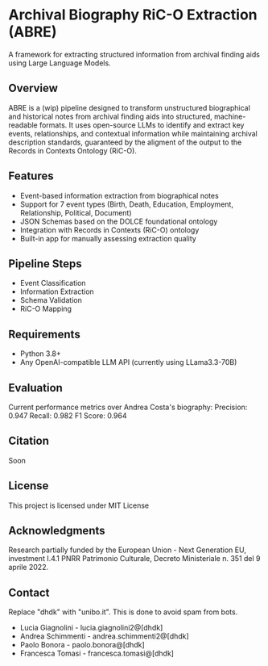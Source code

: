 # Archival Biography RiC-O Extraction (ABRE)
A framework for extracting structured information from archival finding aids using Large Language Models.
## Overview
ABRE is a (wip) pipeline designed to transform unstructured biographical and historical notes from archival finding aids into structured, machine-readable formats. It uses open-source LLMs to identify and extract key events, relationships, and contextual information while maintaining archival description standards, guaranteed by the aligment of the output to the Records in Contexts Ontology (RiC-O).
## Features

- Event-based information extraction from biographical notes
- Support for 7 event types (Birth, Death, Education, Employment, Relationship, Political, Document)
- JSON Schemas based on the DOLCE foundational ontology
- Integration with Records in Contexts (RiC-O) ontology
- Built-in app for manually assessing extraction quality

## Pipeline Steps
- Event Classification
- Information Extraction
- Schema Validation
- RiC-O Mapping

## Requirements
- Python 3.8+
- Any OpenAI-compatible LLM API (currently using LLama3.3-70B) 

## Evaluation
Current performance metrics over Andrea Costa's biography:
Precision: 0.947
Recall: 0.982
F1 Score: 0.964

## Citation
Soon

## License
This project is licensed under MIT License
## Acknowledgments
Research partially funded by the European Union - Next Generation EU, investment I.4.1 PNRR Patrimonio Culturale, Decreto Ministeriale n. 351 del 9 aprile 2022.
## Contact
Replace "dhdk" with "unibo.it". This is done to avoid spam from bots. 
- Lucia Giagnolini - lucia.giagnolini2@[dhdk]
- Andrea Schimmenti - andrea.schimmenti2@[dhdk]
- Paolo Bonora - paolo.bonora@[dhdk]
- Francesca Tomasi - francesca.tomasi@[dhdk]
